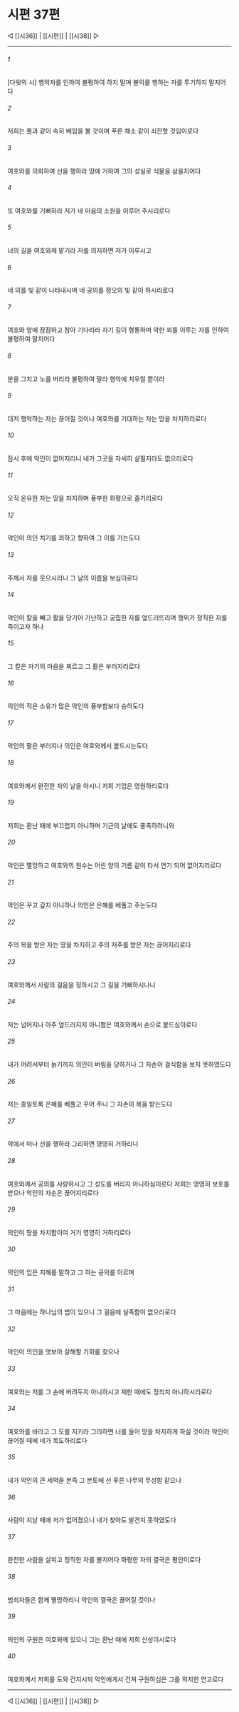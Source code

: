 ﻿# 시편 37편

◁ [[시36]] | [[시편]] | [[시38]] ▷
***

###### 1
[다윗의 시] 행악자를 인하여 불평하여 하지 말며 불의를 행하는 자를 투기하지 말지어다

###### 2
저희는 풀과 같이 속히 베임을 볼 것이며 푸른 채소 같이 쇠잔할 것임이로다

###### 3
여호와를 의뢰하여 선을 행하라 땅에 거하여 그의 성실로 식물을 삼을지어다

###### 4
또 여호와를 기뻐하라 저가 네 마음의 소원을 이루어 주시리로다

###### 5
너의 길을 여호와께 맡기라 저를 의지하면 저가 이루시고

###### 6
네 의를 빛 같이 나타내시며 네 공의를 정오의 빛 같이 하시리로다

###### 7
여호와 앞에 잠잠하고 참아 기다리라 자기 길이 형통하며 악한 꾀를 이루는 자를 인하여 불평하여 말지어다

###### 8
분을 그치고 노를 버리라 불평하여 말라 행악에 치우칠 뿐이라

###### 9
대저 행악하는 자는 끊어질 것이나 여호와를 기대하는 자는 땅을 차지하리로다

###### 10
잠시 후에 악인이 없어지리니 네가 그곳을 자세히 살필지라도 없으리로다

###### 11
오직 온유한 자는 땅을 차지하며 풍부한 화평으로 즐기리로다

###### 12
악인이 의인 치기를 꾀하고 향하여 그 이를 가는도다

###### 13
주께서 저를 웃으시리니 그 날의 이름을 보심이로다

###### 14
악인이 칼을 빼고 활을 당기어 가난하고 궁핍한 자를 엎드러뜨리며 행위가 정직한 자를 죽이고자 하나

###### 15
그 칼은 자기의 마음을 찌르고 그 활은 부러지리로다

###### 16
의인의 적은 소유가 많은 악인의 풍부함보다 승하도다

###### 17
악인의 팔은 부러지나 의인은 여호와께서 붙드시는도다

###### 18
여호와께서 완전한 자의 날을 아시니 저희 기업은 영원하리로다

###### 19
저희는 환난 때에 부끄럽지 아니하며 기근의 날에도 풍족하려니와

###### 20
악인은 멸망하고 여호와의 원수는 어린 양의 기름 같이 타서 연기 되어 없어지리로다

###### 21
악인은 꾸고 갚지 아니하나 의인은 은혜를 베풀고 주는도다

###### 22
주의 복을 받은 자는 땅을 차지하고 주의 저주를 받은 자는 끊어지리로다

###### 23
여호와께서 사람의 걸음을 정하시고 그 길을 기뻐하시나니

###### 24
저는 넘어지나 아주 엎드러지지 아니함은 여호와께서 손으로 붙드심이로다

###### 25
내가 어려서부터 늙기까지 의인이 버림을 당하거나 그 자손이 걸식함을 보지 못하였도다

###### 26
저는 종일토록 은혜를 베풀고 꾸어 주니 그 자손이 복을 받는도다

###### 27
악에서 떠나 선을 행하라 그리하면 영영히 거하리니

###### 28
여호와께서 공의를 사랑하시고 그 성도를 버리지 아니하심이로다 저희는 영영히 보호를 받으나 악인의 자손은 끊어지리로다

###### 29
의인이 땅을 차지함이여 거기 영영히 거하리로다

###### 30
의인의 입은 지혜를 말하고 그 혀는 공의를 이르며

###### 31
그 마음에는 하나님의 법이 있으니 그 걸음에 실족함이 없으리로다

###### 32
악인이 의인을 엿보아 살해할 기회를 찾으나

###### 33
여호와는 저를 그 손에 버려두지 아니하시고 재판 때에도 정죄치 아니하시리로다

###### 34
여호와를 바라고 그 도를 지키라 그리하면 너를 들어 땅을 차지하게 하실 것이라 악인이 끊어질 때에 네가 목도하리로다

###### 35
내가 악인의 큰 세력을 본즉 그 본토에 선 푸른 나무의 무성함 같으나

###### 36
사람이 지날 때에 저가 없어졌으니 내가 찾아도 발견치 못하였도다

###### 37
완전한 사람을 살피고 정직한 자를 볼지어다 화평한 자의 결국은 평안이로다

###### 38
범죄자들은 함께 멸망하리니 악인의 결국은 끊어질 것이나

###### 39
의인의 구원은 여호와께 있으니 그는 환난 때에 저희 산성이시로다

###### 40
여호와께서 저희를 도와 건지시되 악인에게서 건져 구원하심은 그를 의지한 연고로다


***
◁ [[시36]] | [[시편]] | [[시38]] ▷